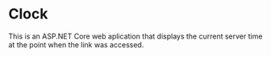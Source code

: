 # Clock
This is an ASP.NET Core web aplication that displays the current server time at the point when the link was accessed.
